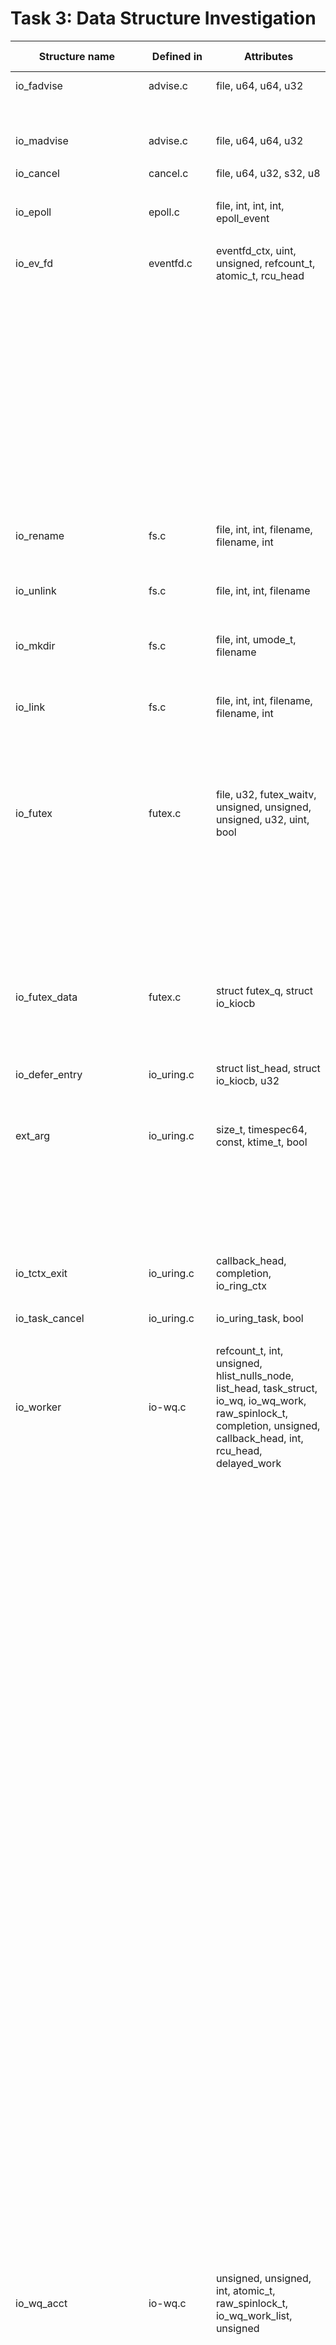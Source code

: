 # Task 3: Data Structure Investigation

| Structure name | Defined in | Attributes | Caller Function | Source Caller | Usage |
|----------------|------------|------------|-----------------|-----------|-------------------|
| io_fadvise | advise.c | file, u64, u64, u32 | io_fadvise_force_async | advise.c | function parameter |
| | | | io_fadvise_prep | advise.c | local variable |
| | | | io_fadvise | advise.c | local variable |
| io_madvise | advise.c | file, u64, u64, u32 | io_madvise_prep | advise.c | local variable |
| | | | io_madvise | advise.c | local variable |
| io_cancel | cancel.c | file, u64, u32, s32, u8 | io_async_cancel_prep | cancel.c | local variable |
| | | | io_async_cancel | cancel.c | local variable |
| io_epoll | epoll.c | file, int, int, int, epoll_event | io_epoll_ctl_prep | epoll.c | local variable |
| | | | io_epoll_ctl | epoll.c | local variable |
| io_ev_fd | eventfd.c | eventfd_ctx, uint, unsigned, refcount_t, atomic_t, rcu_head | io_eventfd_free | eventfd.c | local variable |
| | | | io_eventfd_put | eventfd.c | function parameter |
| | | | io_eventfd_release | eventfd.c | function parameter |
| | | | io_eventfd_do_signal | eventfd.c | local variable |
| | | | __io_eventfd_signal | eventfd.c | function parameter |
| | | | io_eventfd_trigger | eventfd.c | function parameter |
| | | | io_eventfd_grab | eventfd.c | return value,local variable |
| | | | io_eventfd_signal | eventfd.c | local variable |
| | | | io_eventfd_flush_signal | eventfd.c | local variable |
| | | | io_eventfd_register | eventfd.c | local variable |
| | | | io_eventfd_unregister | eventfd.c | local variable |
| io_rename | fs.c | file, int, int, filename, filename, int | io_renameat_prep | fs.c | local variable |
| | | | io_renameat | fs.c | local variable |
| | | | io_renameat_cleanup | fs.c | local variable |
| io_unlink | fs.c | file, int, int, filename | io_unlinkat_prep | fs.c | local variable |
| | | | io_unlinkat | fs.c | local variable |
| | | | io_unlinkat_cleanup | fs.c | local variable |
| io_mkdir | fs.c | file, int, umode_t, filename | io_mkdirat_prep | fs.c | local variable |
| | | | io_mkdirat | fs.c | local variable |
| | | | io_mkdirat_cleanup | fs.c | local variable |
| io_link | fs.c | file, int, int, filename, filename, int | io_linkat_prep | fs.c | local variable |
| | | | io_linkat | fs.c | local variable |
| | | | io_link_cleanup | fs.c | local variable |
| | | | io_symlinkat_prep | fs.c | local variable |
| | | | io_symlinkat | fs.c | local variable |
| io_futex | futex.c | file, u32, futex_waitv, unsigned, unsigned, unsigned, u32, uint, bool | io_futexv_complete | futex.c | local variable |
| | | | io_futexv_claim | futex.c | function parameter |
| | | | __io_futex_cancel | futex.c | local variable |
| | | | io_futex_prep | futex.c | local variable |
| | | | io_futex_wakev_fn | futex.c | local variable |
| | | | io_futexv_prep | futex.c | local variable |
| | | | io_futexv_wait | futex.c | local variable |
| | | | io_futex_wait | futex.c | local variable |
| | | | io_futex_wake | futex.c | local variable |
| io_futex_data | futex.c | struct futex_q, struct io_kiocb | io_alloc_cache_init | futex.c | type for sizeof |
| | | | __io_futex_cancel | futex.c | local variable |
| | | | io_futex_wake_fn | futex.c | local variable |
| | | | io_futex_wait | futex.c | local variable |
| io_defer_entry | io_uring.c | struct list_head, struct io_kiocb, u32 | io_queue_deferred | io_uring.c | local variable |
| | | | io_drain_req | io_uring.c | local variable |
| | | | io_cancel_defer_files | io_uring.c | local variable |
| ext_arg | io_uring.c | size_t, timespec64, const, ktime_t, bool | __io_cqring_wait_schedule | io_uring.c | function parameter |
| | | | io_cqring_wait_schedule | io_uring.c | function parameter |
| | | | io_cqring_wait | io_uring.c | function parameter |
| | | | io_get_ext_arg | io_uring.c | function parameter |
| | | | SYSCALL_DEFINE6 | io_uring.c | local variable |
| io_tctx_exit | io_uring.c | callback_head, completion, io_ring_ctx | io_tctx_exit_cb | io_uring.c | local variable |
| | | | io_ring_exit_work | io_uring.c | local variable |
| io_task_cancel | io_uring.c | io_uring_task, bool | io_cancel_task_cb | io_uring.c | local variable |
| | | | io_uring_try_cancel_requests | io_uring.c | local variable |
| io_worker | io-wq.c | refcount_t, int, unsigned, hlist_nulls_node, list_head, task_struct, io_wq, io_wq_work, raw_spinlock_t, completion, unsigned, callback_head, int, rcu_head, delayed_work | io_wq_dec_running | io-wq.c | function parameter |
| | | | io_worker_get | io-wq.c | function parameter |
| | | | io_worker_release | io-wq.c | function parameter |
| | | | io_wq_get_acct | io-wq.c | function parameter |
| | | | io_wq_worker_stopped | io-wq.c | local variable |
| | | | io_worker_cancel_cb | io-wq.c | function parameter |
| | | | io_task_worker_match | io-wq.c | local variable |
| | | | io_acct_activate_free_worker | io-wq.c | local variable |
| | | | io_worker_exit | io-wq.c | function parameter |
| | | | io_wq_inc_running | io-wq.c | function parameter |
| | | | create_worker_cb | io-wq.c | local variable |
| | | | io_queue_worker_create | io-wq.c | function parameter |
| | | | io_wq_dec_running | io-wq.c | function parameter |
| | | | __io_worker_busy | io-wq.c | function parameter |
| | | | __io_worker_idle | io-wq.c | function parameter |
| | | | io_assign_current_work | io-wq.c | function parameter |
| | | | io_worker_handle_work | io-wq.c | function parameter |
| | | | io_wq_worker | io-wq.c | local variable |
| | | | io_wq_worker_running | io-wq.c | local variable |
| | | | io_wq_worker_sleeping | io-wq.c | local variable |
| | | | io_init_new_worker | io-wq.c | function parameter |
| | | | io_should_retry_thread | io-wq.c | function parameter |
| | | | queue_create_worker_retry | io-wq.c | function parameter |
| | | | create_worker_cont | io-wq.c | local variable |
| | | | io_workqueue_create | io-wq.c | local variable |
| | | | create_io_worker | io-wq.c | local variable |
| | | | io_acct_for_each_worker | io-wq.c | function parameter |
| | | | io_wq_for_each_worker | io-wq.c | function parameter |
| | | | io_wq_worker_wake | io-wq.c | function parameter |
| | | | __io_wq_worker_cancel | io-wq.c | function parameter |
| | | | io_wq_worker_cancel | io-wq.c | function parameter |
| | | | io_task_work_match | io-wq.c | local variable |
| | | | io_wq_cancel_tw_create | io-wq.c | local variable |
| | | | io_wq_worker_affinity | io-wq.c | function parameter |
| io_wq_acct | io-wq.c | unsigned, unsigned, int, atomic_t, raw_spinlock_t, io_wq_work_list, unsigned | io_acct_cancel_pending_work | io-wq.c | function parameter |
| | | | create_io_worker | io-wq.c | function parameter |
| | | | io_acct_cancel_pending_work | io-wq.c | function parameter |
| | | | io_get_acct | io-wq.c | return value |
| | | | io_work_get_acct | io-wq.c | return value |
| | | | io_wq_get_acct | io-wq.c | return value |
| | | | io_worker_cancel_cb | io-wq.c | local variable |
| | | | io_worker_exit | io-wq.c | local variable |
| | | | __io_acct_run_queue | io-wq.c | function parameter |
| | | | io_acct_run_queue | io-wq.c | function parameter |
| | | | io_acct_activate_free_worker | io-wq.c | function parameter |
| | | | io_wq_create_worker | io-wq.c | function parameter |
| | | | io_get_next_work | io-wq.c | function parameter |
| | | | io_wq_max_workers | io-wq.c | local variable |
| | | | io_wq_inc_running | io-wq.c | local variable |
| | | | create_worker_cb | io-wq.c | local variable |
| | | | io_queue_worker_create | io-wq.c | function parameter |
| | | | io_wq_dec_running | io-wq.c | local variable |
| | | | __io_worker_busy | io-wq.c | function parameter |
| | | | __io_worker_idle | io-wq.c | function parameter |
| | | | io_worker_handle_work | io-wq.c | function parameter |
| | | | io_wq_worker | io-wq.c | local variable |
| | | | io_init_new_worker | io-wq.c | function parameter |
| | | | create_worker_cont | io-wq.c | local variable |
| | | | io_work_queue_create | io-wq.c | local variable |
| | | | io_acct_for_each_worker | io-wq.c | function parameter |
| | | | io_wq_insert_work | io-wq.c | function parameter |
| | | | io_wq_enqueue | io-wq.c | local variable |
| | | | io_wq_remove_pending | io-wq.c | function parameter |
| | | | io_wq_cancel_pending_work | io-wq.c | local variable |
| | | | io_acct_cancel_running_work | io-wq.c | function parameter |
| | | | io_wq_hash_wake | io-wq.c | local variable |
| | | | io_wq_create | io-wq.c | local variable |
| | | | io_wq_max_workers | io-wq.c | local variable |
| io_wq | io-wq.c | unsigned, free_work_fn, io_wq_work_fn, io_wq_hash, atomic_t, completion, hlist_node, task_struct, raw_spinlock_t, hlist_nulls_head, list_head, wait_queue_entry, cpumask_var_t | create_io_worker | cancel.c | function parameter |
| | | | io_acct_cancel_pending_work | io-wq.c | function parameter |
| | | | io_wq_cancel_tw_create | io-wq.c | function parameter |
| | | | io_get_acct | io-wq.c | function parameter |
| | | | io_work_get_acct | io-wq.c | function parameter |
| | | | io_wq_get_acct | io-wq.c | function parameter |
| | | | io_worker_ref_put | io-wq.c | function parameter |
| | | | io_worker_cancel_cb | io-wq.c | local variable |
| | | | io_acct_cancel_running_work | io-wq.c | function parameter |
| | | | io_worker_exit | io-wq.c | local variable |
| | | | io_wq_create_worker | io-wq.c | function parameter |
| | | | create_worker_cb | io-wq.c | local variable |
| | | | io_queue_worker_create | io-wq.c | local variable |
| | | | io_wq_dec_running | io-wq.c | local variable |
| | | | io_wait_on_hash | io-wq.c | function parameter |
| | | | io_acct_cancel_running_work | io-wq.c | function parameter |
| | | | io_get_next_work | io-wq.c | function parameter |
| | | | io_worker_handle_work | io-wq.c | local variable |
| | | | io_wq_worker | io-wq.c | local variable |
| | | | io_init_new_worker | io-wq.c | function parameter |
| | | | create_worker_cont | io-wq.c | local variable |
| | | | create_io_worker | io-wq.c | function parameter |
| | | | io_wq_for_each_worker | io-wq.c | function parameter |
| | | | io_run_cancel | io-wq.c | function parameter |
| | | | io_wq_insert_work | io-wq.c | function parameter |
| | | | io_wq_enqueue | io-wq.c | function parameter |
| | | | io_wq_remove_pending | io-wq.c | function parameter |
| | | | io_acct_cancel_pending_work | io-wq.c | function parameter |
| | | | io_wq_cancel_pending_work | io-wq.c | function parameter |
| | | | io_wq_cancel_running_work | io-wq.c | function parameter |
| | | | io_wq_cancel_cb | io-wq.c | function parameter |
| | | | io_wq_hash_wake | io-wq.c | local variable |
| | | | io_wq_create | io-wq.c | return value, local variable |
| | | | io_wq_exit_start | io-wq.c | function parameter |
| | | | io_wq_cancel_tw_create | io-wq.c | function parameter |
| | | | io_wq_exit_workers | io-wq.c | function parameter |
| | | | io_wq_put_and_exit | io-wq.c | function parameter |
| | | | io_wq_destroy | io-wq.c | function parameter |
| | | | __io_wq_cpu_online | io-wq.c | function parameter |
| | | | io_wq_cpu_online | io-wq.c | local variable |
| | | | io_wq_cpu_offline | io-wq.c | local variable |
| | | | io_wq_max_workers | io-wq.c | function parameter |
| io_cb_cancel_data | io-wq.c | work_cancel_fn, void, int, int, bool | create_io_worker | io-wq.c | struct reference |
| | | | io_wq_dec_running | io-wq.c | struct reference |
| | | | io_acct_cancel_pending_work | io-wq.c | struct reference |
| | | | queue_create_worker_retry | io-wq.c | local variable |
| online_data | io-wq.c | unsigned, bool | io_wq_exit_workers | io-wq.c | struct reference |
| | | | io_wq_destroy | io-wq.c | local variable |
| | | | io_wq_put_and_exit | io-wq.c | local variable |
| | | | io_wq_worker_affinity | io-wq.c | local variable |
| | | | __io_wq_cpu_online | io-wq.c | local variable |
| io_provide_buf | kbuf.c | file, __u64, __u32, __u32, __u32, __u16 | io_kiocb_to_cmd | kbuf.c | function parameter,return value |
| | | | io_put_bl | kbuf.c | struct reference |
| | | | io_destroy_buffers | kbuf.c | struct reference |
| | | | io_destroy_bl | kbuf.c | struct reference |
| | | | io_remove_buffers_prep | kbuf.c | struct reference |
| | | | io_remove_buffers | kbuf.c | struct reference |
| | | | io_provide_buffers_prep | kbuf.c | function parameter,return value |
| | | | io_refill_buffer_cache | kbuf.c | struct reference |
| | | | io_add_buffers | kbuf.c | function parameter,return value |
| | | | io_provide_buffers | kbuf.c | function parameter,return value |
| | | | io_eopnotsupp_prep | opdef.c | return value |
| | | | io_add_buffers | kbuf.c | function parameter,return value |
| | | | io_provide_buffers_prep | kbuf.h | struct reference |
| | | | io_provide_buffers | kbuf.h | struct reference |
| io_msg | msg_ring.c | file, file, callback_head, u64, u32, u32, u32, u32, u32, u32 | io_msg_ring_cleanup | msg_ring.c | function parameter,local variable,return value |
| | | | io_kiocb_to_cmd | msg_ring.c | function parameter,local variable,return value |
| | | | io_double_unlock_ctx | msg_ring.c | struct reference |
| | | | io_double_lock_ctx | msg_ring.c | struct reference |
| | | | io_msg_need_remote | msg_ring.c | function parameter,local variable,return value |
| | | | io_msg_tw_complete | msg_ring.c | function parameter,local variable,return value |
| | | | io_msg_remote_post | msg_ring.c | function parameter,local variable,return value |
| | | | percpu_ref_get | msg_ring.c | function parameter,local variable,return value |
| | | | io_msg_get_kiocb | msg_ring.c | function parameter,local variable,return value |
| | | | io_msg_data_remote | msg_ring.c | function parameter,local variable,return value |
| | | | __io_msg_ring_data | msg_ring.c | function parameter,local variable,return value |
| | | | io_msg_ring_data | msg_ring.c | function parameter,local variable,return value |
| | | | io_msg_grab_file | msg_ring.c | function parameter,local variable,return value |
| | | | io_msg_install_complete | msg_ring.c | function parameter,local variable,return value |
| | | | io_msg_tw_fd_complete | msg_ring.c | function parameter,local variable,return value |
| | | | io_msg_fd_remote | msg_ring.c | function parameter,local variable,return value |
| | | | io_msg_send_fd | msg_ring.c | function parameter,local variable,return value |
| | | | __io_msg_ring_prep | msg_ring.c | function parameter,local variable,return value |
| | | | io_msg_ring_prep | msg_ring.c | function parameter,local variable,return value |
| | | | io_msg_ring | msg_ring.c | function parameter,local variable,return value |
| | | | io_uring_sync_msg_ring | msg_ring.c | function parameter,local variable,return value |
| | | | io_msg_alloc_async | net.c | return value |
| | | | io_msg_copy_hdr | net.c | return value |
| | | | io_eopnotsupp_prep | opdef.c | return value |
| | | | io_msg_ring_prep | msg_ring.h | struct reference |
| | | | io_msg_ring | msg_ring.h | struct reference |
| | | | io_msg_ring_cleanup | msg_ring.h | struct reference |
| io_napi_entry | napi.c | uint, list_head, unsigned, hlist_node, rcu_head | io_napi_hash_find | napi.c | return value |
| | | | net_to_ktime | napi.c | struct reference |
| | | | ns_to_ktime | napi.c | struct reference |
| | | | __io_napi_add_id | napi.c | struct reference |
| | | | __io_napi_del_id | napi.c | struct reference |
| | | | __io_napi_remove_stale | napi.c | struct reference |
| | | | io_napi_remove_stale | napi.c | struct reference |
| | | | io_napi_busy_loop_timeout | napi.c | struct reference |
| | | | ktime_after | napi.c | struct reference |
| | | | io_napi_busy_loop_should_end | napi.c | struct reference |
| | | | static_tracking_do_busy_loop | napi.c | struct reference |
| | | | io_napi_init | napi.c | struct reference |
| | | | io_napi_free | napi.c | struct reference |
| io_shutdown | net.c | file, int | io_shutdown_prep | net.c | return value |
| | | | io_kiocb_to_cmd | net.c | function parameter,return value |
| | | | io_shutdown | net.c | return value |
| | | | io_eopnotsupp_prep | opdef.c | return value |
| | | | io_shutdown_prep | net.h | struct reference |
| | | | io_shutdown | net.h | struct reference |
| io_accept | net.c | file, sockaddr, int, int, int, u32, unsigned | io_accept_prep | net.c | return value |
| | | | io_accept | net.c | return value |
| | | | io_accept_prep | net.h | struct reference |
| | | | io_accept | net.h | struct reference |
| io_socket | net.c | file, int, int, int, int, u32, unsigned | io_socket_prep | net.c | return value |
| | | | io_socket | net.c | return value |
| | | | io_socket_prep | net.h | struct reference |
| | | | io_socket | net.h | struct reference |
| io_connect | net.c | file, sockaddr, int, bool, bool | io_connect_prep | net.c | return value |
| | | | io_connect | net.c | return value |
| | | | io_connect_prep | net.h | struct reference |
| | | | io_connect | net.h | struct reference |
| io_bind | net.c | file, int | io_bind_prep | net.c | return value |
| | | | io_bind | net.c | return value |
| | | | io_bind_prep | net.h | struct reference |
| | | | io_bind | net.h | struct reference |
| io_listen | net.c | file, int | io_listen_prep | net.c | return value |
| | | | io_listen | net.c | return value |
| | | | io_listen_prep | net.h | struct reference |
| | | | io_listen | net.h | struct reference |
| io_sr_msg | net.c | file, compat_msghdr, user_msghdr, void, int, unsigned, unsigned, unsigned, u16, u16, u16, void, io_kiocb | io_recvmsg_prep_multishot | net.c | function parameter,return value |
| | | | io_recvmsg_multishot | net.c | function parameter,return value |
| io_recvmsg_multishot_hdr | net.c | io_uring_recvmsg_out, sockaddr_storage | | | |
| io_nop | nop.c | file, int, int, int, uint | io_nop_prep | nop.c | return value |
| | | | io_kiocb_to_cmd | nop.c | function parameter,return value |
| | | | io_nop | nop.c | return value |
| | | | io_eopnotsupp_prep | opdef.c | return value |
| | | | io_nop_prep | nop.h | struct reference |
| | | | io_nop | nop.h | struct reference |
| io_open | openclose.c | file, int, u32, filename, open_how, unsigned | io_eopnotsupp_prep | opdef.c | return value |
| | | | io_openat_force_async | openclose.c | function parameter,return value |
| | | | __io_openat_prep | openclose.c | function parameter,return value |
| | | | io_kiocb_to_cmd | openclose.c | function parameter,return value |
| | | | io_openat_prep | openclose.c | function parameter,return value |
| | | | io_openat2_prep | openclose.c | function parameter,return value |
| | | | io_openat2 | openclose.c | function parameter,return value |
| | | | io_openat | openclose.c | function parameter,return value |
| | | | io_open_cleanup | openclose.c | function parameter,return value |
| | | | io_openat_prep | openclose.h | struct reference |
| | | | io_openat | openclose.h | struct reference |
| | | | io_open_cleanup | openclose.h | struct reference |
| | | | io_openat2_prep | openclose.h | struct reference |
| | | | io_openat2 | openclose.h | struct reference |
| io_close | openclose.c | file, int, u32 | __io_close_fixed | openclose.c | return value |
| | | | io_close_fixed | openclose.c | return value |
| | | | io_close_prep | openclose.c | return value |
| | | | io_close | openclose.c | return value |
| | | | __io_close_fixed | rsrc.c | struct reference |
| | | | __io_close_fixed | openclose.h | struct reference |
| | | | io_close_prep | openclose.h | struct reference |
| | | | io_close | openclose.h | struct reference |
| io_fixed_install | openclose.c | file, uint | io_install_fixed_fd_prep | openclose.c | return value |
| | | | io_install_fixed_fd | openclose.c | return value |
| io_poll_update | poll.c | file, u64, u64, __poll_t, bool, bool | io_kiocb_to_cmd | poll.c | function parameter,return value |
| io_poll_table | poll.c | poll_table_struct, io_kiocb, int, int, bool, __poll_t | __io_queue_proc   | poll.c |  function parameter |
| | | | io_poll_queue_proc | poll.c | Local variable |
| | | | io_poll_can_finish_inline | poll.c | function parameter |
| | | | __io_arm_poll_handler | poll.c | function parameter |
| | | | io_async_queue_proc | poll.c | Local variable |
| | | | io_arm_poll_handler | poll.c | Local variable |
| | | | io_poll_add | poll.c | Local variable |
| io_ring_ctx_rings | register.c | io_rings, io_uring_sqe, io_mapped_region, io_mapped_region | io_register_free_rings | register.c | function parameter |
| | | | io_register_resize_rings | register.c | Local variable |
| io_rsrc_update | rsrc.c | file, u64, u32, u32 | io_files_update_prep | rsrc.c | Local variable |
| | | | io_files_update_with_index_alloc | rsrc.c | Local variable |
| | | | io_files_update | rsrc.c | Local variable |
| io_rw | rw.c | kiocb, u64, u32, rwf_t | io_iov_compat_buffer_select_prep | rw.c | function parameter |
| | | | io_iov_buffer_select_prep | rw.c | Local variable |
| | | | __io_import_rw_buffer | rw.c | Local variable |
| | | | io_prep_rw_pi | rw.c | function parameter |
| | | | __io_prep_rw | rw.c | Local variable |
| | | | io_init_rw_fixed | rw.c | Local variable |
| | | | io_rw_import_reg_vec | rw.c | Local variable |
| | | | io_rw_prep_reg_vec | rw.c | Local variable |
| | | | io_read_mshot_prep | rw.c | Local variable |
| | | | io_kiocb_update_pos | rw.c | Local variable |
| | | | io_rw_should_reissue | rw.c | Local variable |
| | | | io_req_end_write | rw.c | Local variable |
| | | | io_req_io_end | rw.c | Local variable |
| | | | io_req_rw_complete | rw.c | Local variable|
| | | | io_complete_rw | rw.c | Local variable |
| | | | io_complete_rw_iopoll | rw.c | Local variable |
| | | | io_rw_done | rw.c | Local variable |
| | | | kiocb_done | rw.c | Local variable |
| | | | loop_rw_iter | rw.c | function parameter |
| | | | io_async_buf_func | rw.c | Local variable |
| | | | io_rw_should_retry | rw.c | Local variable |
| | | | io_iter_do_read | rw.c | function parameter |
| | | | io_rw_init_file | rw.c | Local variable |
| | | | __io_read | rw.c | Local variable |
| | | | io_read_mshot | rw.c | Local variable |
| | | | io_write | rw.c | Local variable |
| | | | io_uring_classic_poll | rw.c | Local variable |
| io_splice | splice.c | file, loff_t, loff_t, u64, int, uint, io_rsrc_node | __io_splice_prep | splice.c | Local variable |
| | | | io_splice_cleanup | splice.c | Local variable |
| | | | io_splice_get_file | splice.c | Local variable |
| | | | io_tee | splice.c | Local variable |
| | | | io_splice_prep | splice.c | Local variable |
| | | | io_splice | splice.c | Local variable |
| io_statx | statx.c | file, int, uint, uint, filename, statx | io_statx_prep | statx.c | Local variable |
| | | | io_statx | statx.c | Local variable |
| | | | io_statx_cleanup | statx.c | Local variable |
| io_sync | sync.c | file, loff_t, loff_t, int, int | io_sfr_prep | sync.c | Local variable |
| | | | io_sync_file_range | sync.c | Local variable |
| | | | io_fsync_prep | sync.c | Local variable |
| | | | io_fsync | sync.c | Local variable |
| | | | io_fallocate_prep | sync.c | Local variable |
| | | | io_fallocate | sync.c | Local variable |
| io_timeout | timeout.c | file, u32, u32, u32, list_head, io_kiocb, io_kiocb | io_is_timeout_noseq | timeout.c | Local variable |
| | | | io_timeout_finish | timeout.c | function parameter |
| | | | io_timeout_complete | timeout.c | Local variable |
| | | | io_flush_killed_timeouts | timeout.c | Local variable |
| | | | io_kill_timeout | timeout.c | Local variable |
| | | | io_flush_timeouts | timeout.c | Local variable |
| | | | __io_disarm_linked_timeout | timeout.c | Local variable |
| | | | io_timeout_fn | timeout.c | Local variable |
| | | | io_timeout_extract | timeout.c | Local variable |
| | | | io_req_task_link_timeout | timeout.c | Local variable |
| | | | io_link_timeout_fn | timeout.c | Local variable |
| | | | io_linked_timeout_update | timeout.c | Local variable |
| | | | io_timeout_update | timeout.c | Local variable |
| | | | __io_timeout_prep | timeout.c | Local variable |
| | | | io_timeout | timeout.c | Local variable |
| | | | io_queue_linked_timeout | timeout.c | Local variable |
| | | | io_kill_timeouts | timeout.c | Local variable |
| io_timeout_rem | timeout.c | file, u64, timespec64, u32, bool | io_timeout_remove_prep | timeout.c | Local variable |
| | | | io_timeout_remove | timeout.c | Local variable |
| io_ftrunc | truncate.c | file, loff_t | io_ftruncate_prep | truncate.c | Local variable |
| | | | io_ftruncate | truncate.c | Local variable |
| io_waitid | waitid.c | file, int, pid_t, int, atomic_t, wait_queue_head, siginfo, waitid_info | io_waitid_compat_copy_si | waitid.c | function parameter |
| | | | io_waitid_copy_si | waitid.c | Local variable |
| | | | io_waitid_complete | waitid.c | Local variable |
| | | | __io_waitid_cancel | waitid.c | Local variable |
| | | | io_waitid_drop_issue_ref | waitid.c | Local variable |
| | | | io_waitid_cb | waitid.c | Local variable |
| | | | io_waitid_prep | waitid.c | Local variable |
| | | | io_waitid_wait | waitid.c | Local variable |
| | | | io_waitid_prep | waitid.c | Local variable |
| | | | io_waitid | waitid.c | Local variable |
| io_xattr | xattr.c | file, kernel_xattr_ctx, filename | io_xattr_cleanup | xattr.c | Local variable |
| | | | __io_getxattr_prep | xattr.c | Local variable |
| | | | io_getxattr_prep | xattr.c | Local variable |
| | | | io_fgetxattr | xattr.c | Local variable |
| | | | io_getxattr | xattr.c | Local variable |
| | | | __io_setxattr_prep | xattr.c | Local variable |
| | | | io_setxattr_prep | xattr.c | Local variable |
| | | | io_fsetxattr | xattr.c | Local variable |
| | | | io_setxattr | xattr.c | Local variable |
| io_zcrx_args | zcrx.c | io_kiocb, io_zcrx_ifq, socket, unsigned | io_zcrx_recv_skb | zcrx.c | Local variable |
| | | | io_zcrx_tcp_recvmsg | zcrx.c | Local variable |
| io_cancel_data | cancel.h | io_ring_ctx, u64, file, u8, u32, int | io_try_cancel| cancel.h |function parameter |
| | | | io_cancel_req_match | cancel.h | function parameter|
| | | | io_cancel_remove | cancel.h | function parameter |
| | | | io_cancel_req_match | cancel.c | function parameter |
| | | | io_cancel_cb | cancel.c | Local variable |
| | | | io_async_cancel_one | cancel.c | function parameter |
| | | | io_try_cancel | cancel.c | function parameter |
| | | | __io_async_cancel | cancel.c | function parameter |
| | | | io_async_cancel | cancel.c | function parameter |
| | | | __io_sync_cancel | cancel.c | function parameter |
| | | | io_sync_cancel | cancel.c | Local variable |
| | | | io_cancel_remove | cancel.c | function parameter |
| | | | io_futex_cancel | futex.c | function parameter |
| | | | io_futex_cancel | futex.h | function parameter |
| | | | io_poll_find | poll.c | function parameter |
| | | | io_poll_file_find | poll.c | function parameter |
| | | | __io_poll_cancel | poll.c | function parameter |
| | | | io_poll_cancel | poll.c | function parameter |
| | | | io_poll_remove | poll.c | Local variable |
| | | | io_timeout_extract | timeout.c | function parameter |
| | | | io_timeout_cancel | timeout.c | function parameter |
| | | | io_req_task_link_timeout | timeout.c | Local variable |
| | | | io_timeout_update | timeout.c | Local variable |
| | | | io_timeout_remove | timeout.c | Local variable |
| | | | io_timeout_cancel | timeout.h | function parameter |
| | | | io_waitid_cancel | waitid.c | function parameter |
| | | | io_waitid_cancel | waitid.h | function parameter |
| io_wait_queue | io_uring.h | wait_queue_entry, io_ring_ctx, unsigned, unsigned, unsigned, int, ktime_t, ktime_t, hrtimer, ktime_t, bool | io_should_wake | io_uring.h | function parameter |
| | | | io_wake_function | io_uring.c | Local variable |
| | | | io_cqring_timer_wakeup | io_uring.c | Local variable |
| | | | io_cqring_min_timer_wakeup | io_uring.c | Local variable |
| | | | io_cqring_schedule_timeout | io_uring.c | function parameter |
| | | | __io_cqring_wait_schedule | io_uring.c | function parameter |
| | | | io_cqring_wait_schedule | io_uring.c | function parameter |
| | | | io_cqring_wait | io_uring.c | Local variable |
| | | | io_napi_busy_loop_should_end | napi.c | Local variable |
| | | | io_napi_blocking_busy_loop | napi.c | function parameter |
| | | | __io_napi_busy_loop | napi.c | function parameter |
| | | | __io_napi_busy_loop | napi.h | function parameter |
| | | | io_napi_busy_loop | napi.h | function parameter |
| | | | io_napi_busy_loop | napi.h | function parameter |
| io_wq_hash | io-wq.h | refcount_t, unsigned, wait_queue_head | io_wq_put_hash | io-wq.h | function parameter |
| | | | io_init_wq_offload | txtc.c | Local variable |
| io_wq_data | io-wq.h | io_wq_hash, task_struct, io_wq_work_fn, free_work_fn |io_wq_create | io-wq.c |  function parameter|
| | | | io_init_wq_offload | txtc.c | Local variable |
| io_buffer_list | kbuf.h | list_head, io_uring_buf_ring, __u16, __u16, __u16, __u16, __u16, __u16, io_mapped_region | io_kbuf_commit | kbuf.h | function parameter|
| | | | io_kbuf_inc_commit | kbuf.c | function parameter |
| | | | io_kbuf_commit | kbuf.c | function parameter |
| | | | io_buffer_get_list | kbuf.c | Return values |
| | | | io_buffer_add_list | kbuf.c | function parameter |
| | | | io_kbuf_recycle_legacy | kbuf.c | Local variable |
| | | | io_provided_buffer_select | kbuf.c | function parameter |
| | | | io_provided_buffers_select | kbuf.c | function parameter |
| | | | io_ring_buffer_select | kbuf.c | function parameter |
| | | | io_buffer_select | kbuf.c | Local variable |
| | | | io_ring_buffers_peek | kbuf.c |function parameter|
| | | | io_buffers_select | kbuf.c | Local variable |
| | | | io_buffers_peek | kbuf.c | Local variable |
| | | | __io_put_kbuf_ring | kbuf.c | Local variable |
| | | | __io_remove_buffers | kbuf.c | function parameter |
| | | | io_put_bl | kbuf.c | function parameter |
| | | | io_destroy_buffers | kbuf.c | Local variable |
| | | | io_destroy_bl | kbuf.c | function parameter |
| | | | io_remove_buffers | kbuf.c | Local variable |
| | | | io_add_buffers | kbuf.c | function parameter |
| | | | io_provide_buffers | kbuf.c | Local variable |
| | | | io_register_pbuf_ring | kbuf.c | Local variable |
| | | | io_unregister_pbuf_ring | kbuf.c | Local variable |
| | | | io_register_pbuf_status | kbuf.c | Local variable |
| | | | io_pbuf_get_region | kbuf.c | Local variable |
| io_buffer | kbuf.h | list_head, __u64, __u32, __u16, __u16 | io_kbuf_recycle_legacy| kbuf.c | Local variable|
| | | | io_provided_buffer_select | kbuf.c | Local variable |
| | | | __io_remove_buffers | kbuf.c | Local variable |
| | | | io_add_buffers | kbuf.c | Local variable |
| buf_sel_arg | kbuf.h | iovec, size_t, size_t, unsigned, unsigned | io_kiocb_to_cmd | net.c | local variable |
| io_async_msghdr | net.h | iovec, int, int, iovec, __kernel_size_t, __kernel_size_t, sockaddr, msghdr, sockaddr_storage | io_netmsg_iovec_free | net.c | function parameter,return value |
| | | | io_netmsg_recycle | net.c | function parameter,return value |
| | | | io_msg_alloc_async | net.c | function parameter,return value |
| | | | io_net_vec_assign | net.c | function parameter,return value |
| | | | io_mshot_prep_retry | net.c | function parameter,return value |
| | | | io_compat_msg_copy_hdr | net.c | function parameter,return value |
| | | | io_msg_copy_hdr | net.c | function parameter,return value |
| | | | io_sendmsg_copy_hdr | net.c | function parameter,return value |
| | | | io_sendmsg_recvmsg_cleanup | net.c | function parameter,return value |
| | | | io_kiocb_to_cmd | net.c | function parameter,return value |
| | | | io_bundle_nbufs | net.c | function parameter,return value |
| | | | io_send_finish | net.c | function parameter,return value |
| | | | io_send_select_buffer | net.c | function parameter,return value |
| | | | io_recvmsg_mshot_prep | net.c | function parameter,return value |
| | | | io_recvmsg_copy_hdr | net.c | function parameter,return value |
| | | | io_recv_finish | net.c | function parameter,return value |
| | | | io_recvmsg_prep_multishot | net.c | function parameter,return value |
| | | | io_recvmsg_multishot | net.c | function parameter,return value |
| | | | io_recv_buf_select | net.c | function parameter,return value |
| | | | io_eopnotsupp_prep | opdef.c | return value |
| io_notif_data | notif.h | file, ubuf_info, io_notif_data, io_notif_data, unsigned, bool, bool, bool | io_notif_to_data | net.c | return value |
| | | | io_notif_to_data | notif.c | return value |
| | | | io_link_skb | notif.c | return value |
| | | | io_notif_to_data | notif.h | return value |
| | | | io_kiocb_to_cmd | notif.h | function parameter,return value |
| io_issue_def | opdef.h | unsigned | io_prep_async_work | io_uring.c | function parameter,return value |
| | | | io_assign_file | io_uring.c | function parameter,return value |
| | | | io_issue_sqe | io_uring.c | function parameter,return value |
| | | | io_eopnotsupp_prep | opdef.c | local variable,return value |
| | | | io_arm_poll_handler | poll.c | return value |
| | | | __io_import_iovec | rw.c | return value |
| | | | io_cache_alloc | io_uring.h | return value |
| io_cold_def | opdef.h | const | io_account_cq_overflow | io_uring.c | struct reference |
| | | | req_need_defer | io_uring.c | struct reference |
| | | | io_clean_op | io_uring.c | struct reference |
| | | | io_req_complete_post | io_uring.c | struct reference |
| | | | io_req_defer_failed | io_uring.c | struct reference |
| io_poll | poll.h | file, wait_queue_head, __poll_t, int, wait_queue_entry | io_poll_cancel | cancel.c | return value |
| | | | io_poll_wq_wake | io_uring.c | struct reference |
| | | | io_poll_issue | io_uring.c | struct reference |
| | | | io_poll_remove_all | io_uring.c | struct reference |
| | | | io_eopnotsupp_prep | opdef.c | return value |
| | | | io_poll_wake | poll.c | function parameter,return value |
| | | | io_poll_get_ownership_slowpath | poll.c | function parameter,return value |
| | | | io_poll_get_ownership | poll.c | function parameter,return value |
| | | | io_poll_mark_cancelled | poll.c | function parameter,return value |
| | | | io_poll_get_double | poll.c | function parameter,return value |
| | | | io_poll_get_single | poll.c | function parameter,return value |
| | | | io_kiocb_to_cmd | poll.c | function parameter,return value |
| | | | io_poll_req_insert | poll.c | function parameter,return value |
| | | | io_init_poll_iocb | poll.c | function parameter,return value |
| | | | io_poll_remove_entry | poll.c | function parameter,return value |
| | | | io_poll_remove_entries | poll.c | function parameter,return value |
| | | | __io_poll_execute | poll.c | function parameter,return value |
| | | | io_req_set_res | poll.c | function parameter,return value |
| | | | io_poll_execute | poll.c | function parameter,return value |
| | | | io_poll_check_events | poll.c | function parameter,return value |
| | | | io_poll_issue | poll.c | function parameter,return value |
| | | | io_poll_task_func | poll.c | function parameter,return value |
| | | | io_poll_cancel_req | poll.c | function parameter,return value |
| | | | io_pollfree_wake | poll.c | function parameter,return value |
| | | | io_poll_double_prepare | poll.c | function parameter,return value |
| | | | __io_queue_proc | poll.c | function parameter,return value |
| | | | io_poll_queue_proc | poll.c | function parameter,return value |
| | | | io_poll_can_finish_inline | poll.c | function parameter,return value |
| | | | io_poll_add_hash | poll.c | function parameter,return value |
| | | | __io_arm_poll_handler | poll.c | function parameter,return value |
| | | | io_arm_poll_handler | poll.c | function parameter,return value |
| | | | io_poll_remove_all | poll.c | function parameter,return value |
| | | | io_poll_find | poll.c | function parameter,return value |
| | | | io_poll_file_find | poll.c | function parameter,return value |
| | | | io_poll_disarm | poll.c | function parameter,return value |
| | | | __io_poll_cancel | poll.c | function parameter,return value |
| | | | io_poll_cancel | poll.c | function parameter,return value |
| | | | io_poll_parse_events | poll.c | function parameter,return value |
| | | | io_poll_remove_prep | poll.c | function parameter,return value |
| | | | io_poll_add_prep | poll.c | function parameter,return value |
| | | | io_poll_add | poll.c | function parameter,return value |
| | | | io_poll_remove | poll.c | function parameter,return value |
| | | | io_poll_multishot_retry | rw.c | struct reference |
| | | | io_poll_issue | io_uring.h | struct reference |
| | | | io_poll_wq_wake | io_uring.h | struct reference |
| | | | io_poll_multishot_retry | poll.h | local variable,return value |
| | | | io_poll_add_prep | poll.h | local variable,return value |
| | | | io_poll_add | poll.h | local variable,return value |
| | | | io_poll_remove_prep | poll.h | local variable,return value |
| | | | io_poll_remove | poll.h | local variable,return value |
| | | | io_poll_cancel | poll.h | local variable,return value |
| | | | io_poll_remove_all | poll.h | local variable,return value |
| | | | io_poll_task_func | poll.h | local variable,return value |
| async_poll | poll.h | io_poll, io_poll | io_req_alloc_apoll | poll.c | return value |
| io_rsrc_node | rsrc.h | unsigned, int, u64, unsigned, io_mapped_ubuf | io_rsrc_node_lookup | cancel.c | return value |
| | | | io_rsrc_node_alloc | filetable.c | return value |
| | | | io_fixed_fd_remove | filetable.c | return value |
| | | | io_rsrc_node_lookup | filetable.c | return value |
| | | | io_rsrc_node_lookup | io_uring.c | return value |
| | | | io_kiocb_to_cmd | msg_ring.c | return value |
| | | | io_rsrc_node_lookup | msg_ring.c | return value |
| | | | io_rsrc_node_lookup | net.c | return value |
| | | | io_rsrc_node_lookup | nop.c | return value |
| | | | io_sqe_buffer_register | rsrc.c | function parameter,return value |
| | | | io_buffer_unmap | rsrc.c | function parameter,return value |
| | | | io_rsrc_node_alloc | rsrc.c | function parameter,return value |
| | | | io_free_rsrc_node | rsrc.c | function parameter,return value |
| | | | io_rsrc_node_lookup | rsrc.c | function parameter,return value |
| | | | io_kiocb_to_cmd | rw.c | return value |
| | | | io_rsrc_node_lookup | rw.c | return value |
| | | | io_kiocb_to_cmd | splice.c | return value |
| | | | io_rsrc_node_lookup | splice.c | return value |
| | | | io_rsrc_node_lookup | uring_cmd.c | return value |
| | | | cmd_to_io_kiocb | uring_cmd.c | return value |
| | | | io_slot_flags | filetable.h | function parameter,return value |
| | | | io_slot_file | filetable.h | function parameter,return value |
| | | | io_fixed_file_set | filetable.h | function parameter,return value |
| | | | io_rsrc_node_alloc | rsrc.h | function parameter,return value |
| | | | io_free_rsrc_node | rsrc.h | function parameter,return value |
| | | | io_rsrc_node_lookup | rsrc.h | function parameter,return value |
| | | | io_put_rsrc_node | rsrc.h | function parameter,return value |
| | | | io_reset_rsrc_node | rsrc.h | function parameter,return value |
| | | | io_req_assign_rsrc_node | rsrc.h | function parameter,return value |
| | | | io_req_assign_buf_node | rsrc.h | function parameter,return value |
| io_mapped_ubuf | rsrc.h | u64, uint, uint, uint, refcount_t, unsigned | io_buffer_account_pin | rsrc.c | return value |
| | | | io_import_fixed | rsrc.c | return value |
| | | | io_import_fixed | rsrc.h | return value |
| io_imu_folio_data | rsrc.h | uint, uint, uint, uint | io_region_init_ptr | memmap.c | local variable |
| | | | io_coalesce_buffer | rsrc.c | local variable,return value |
| | | | io_check_coalesce_buffer | rsrc.c | local variable,return value |
| | | | __counted_by | rsrc.h | return value |
| | | | io_check_coalesce_buffer | rsrc.h | return value |
| io_meta_state | rw.h | u32, iov_iter_state | struct_group | rw.h | local variable |
| io_async_rw | rw.h | size_t, iovec, iov_iter, iov_iter_state, iovec, int, wait_page_queue, uio_meta, io_meta_state | io_eopnotsupp_prep | opdef.c | return value |
| | | | __io_import_iovec | rw.c | function parameter,return value |
| | | | io_import_iovec | rw.c | function parameter,return value |
| | | | io_rw_recycle | rw.c | function parameter,return value |
| | | | io_rw_alloc_async | rw.c | function parameter,return value |
| | | | io_prep_rw_setup | rw.c | function parameter,return value |
| | | | io_meta_save_state | rw.c | function parameter,return value |
| | | | io_meta_restore | rw.c | function parameter,return value |
| | | | io_prep_rw_pi | rw.c | function parameter,return value |
| | | | io_kiocb_to_cmd | rw.c | function parameter,return value |
| | | | io_fixup_rw_res | rw.c | function parameter,return value |
| | | | io_rw_should_retry | rw.c | function parameter,return value |
| io_sq_data | sqpoll.h | refcount_t, atomic_t, mutex, list_head, task_struct, wait_queue_head, unsigned, int, pid_t, pid_t, u64, unsigned, completion | io_uring_cancel_generic | io_uring.c | function parameter,return value |
| | | | io_sq_thread_unpark | sqpoll.c | function parameter,return value |
| | | | io_sq_thread_park | sqpoll.c | function parameter,return value |
| | | | io_sq_thread_stop | sqpoll.c | function parameter,return value |
| | | | io_put_sq_data | sqpoll.c | function parameter,return value |
| | | | io_sqd_update_thread_idle | sqpoll.c | function parameter,return value |
| | | | io_sq_thread_finish | sqpoll.c | function parameter,return value |
| | | | io_attach_sq_data | sqpoll.c | function parameter,return value |
| | | | io_get_sq_data | sqpoll.c | function parameter,return value |
| | | | io_sqd_events_pending | sqpoll.c | function parameter,return value |
| | | | io_sqd_handle_event | sqpoll.c | function parameter,return value |
| | | | io_sq_update_worktime | sqpoll.c | function parameter,return value |
| | | | io_sq_thread | sqpoll.c | function parameter,return value |
| | | | io_sqpoll_wq_cpu_affinity | sqpoll.c | function parameter,return value |
| | | | io_uring_cancel_generic | io_uring.h | function parameter,return value |
| | | | io_sq_thread_stop | sqpoll.h | function parameter,return value |
| | | | io_sq_thread_park | sqpoll.h | function parameter,return value |
| | | | io_sq_thread_unpark | sqpoll.h | function parameter,return value |
| | | | io_put_sq_data | sqpoll.h | function parameter,return value |
| io_tctx_node | tctx.h | list_head, task_struct, io_ring_ctx | io_uring_try_cancel_iowq | io_uring.c | return value |
| | | | io_uring_cancel_generic | io_uring.c | return value |
| | | | __io_uring_free | tctx.c | return value |
| | | | __io_uring_add_tctx_node | tctx.c | return value |
| | | | io_uring_del_tctx_node | tctx.c | return value |
| | | | io_uring_clean_tctx | tctx.c | return value |
| io_timeout_data | timeout.h | io_kiocb, hrtimer, timespec64, enum, u32 | io_eopnotsupp_prep | opdef.c | return value |
| | | | io_kiocb_to_cmd | timeout.c | function parameter,return value |
| | | | io_timeout_finish | timeout.c | function parameter,return value |
| | | | io_timeout_get_clock | timeout.c | function parameter,return value |
| io_waitid_async | waitid.h | io_kiocb, wait_opts | io_eopnotsupp_prep | opdef.c | return value |
| | | | io_waitid_free | waitid.c | return value |
| | | | io_kiocb_to_cmd | waitid.c | return value |
| | | | io_waitid_cb | waitid.c | return value |
